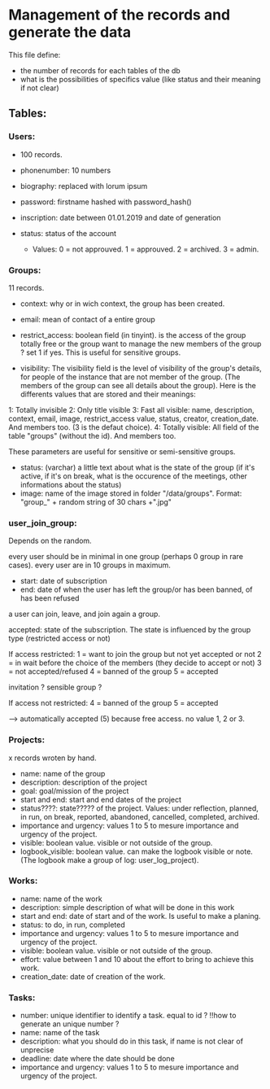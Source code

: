# Management of the records and generate the data

This file define:
- the number of records for each tables of the db
- what is the possibilities of specifics value (like status and their meaning if not clear)


## Tables:

### Users:
- 100 records.

- phonenumber: 10 numbers
- biography: replaced with lorum ipsum
- password: firstname hashed with password_hash()
- inscription: date between 01.01.2019 and date of generation
- status: status of the account
    - Values: 0 = not approuved. 1 = approuved. 2 = archived. 3 = admin. 

### Groups:
11 records.

- context: why or in wich context, the group has been created.
- email: mean of contact of a entire group
- restrict_access: boolean field (in tinyint). is the access of the group totally free or the group want to manage the new members of the group ? set 1 if yes. This is useful for sensitive groups.

- visibility: The visibility field is the level of visibility of the group's details, for people of the instance that are not member of the group. (The members of the group can see all details about the group). 
Here is the differents values that are stored and their meanings:

1: Totally invisible
2: Only title visible
3: Fast all visible: name, description, context, email, image, restrict_access value, status, creator, creation_date. And members too. (3 is the defaut choice).
4: Totally visible: All field of the table "groups" (without the id). And members too.

These parameters are useful for sensitive or semi-sensitive groups.

- status: (varchar) a little text about what is the state of the group (if it's active, if it's on break, what is the occurence of the meetings, other informations about the status) 
- image: name of the image stored in folder "/data/groups". Format: "group_" + random string of 30 chars +".jpg" 

### user_join_group:
Depends on the random.

every user should be in minimal in one group (perhaps 0 group in rare cases).
every user are in 10 groups in maximum. 

- start: date of subscription
- end: date of when the user has left the group/or has been banned, of has been refused 

a user can join, leave, and join again a group.

accepted: state of the subscription. The state is influenced by the group type (restricted access or not)

If access restricted:
1 = want to join the group but not yet accepted or not
2 = in wait before the choice of the members (they decide to accept or not)
3 = not accepted/refused
4 = banned of the group
5 = accepted

invitation ? sensible group ?

If access not restricted:
4 = banned of the group
5 = accepted

--> automatically accepted (5) because free access. no value 1, 2 or 3.

### Projects:
x records wroten by hand.

- name: name of the group
- description: description of the project
- goal: goal/mission of the project
- start and end: start and end dates of the project
- status????: state????? of the project. Values: under reflection, planned, in run, on break, reported, abandoned, cancelled, completed, archived.
- importance and urgency: values 1 to 5 to mesure importance and urgency of the project.
- visible: boolean value. visible or not outside of the group.
- logbook_visible: boolean value. can make the logbook visible or note. (The logbook make a group of log: user_log_project).

### Works:
- name: name of the work
- description: simple description of what will be done in this work
- start and end: date of start and of the work. Is useful to make a planing.
- status: to do, in run, completed
- importance and urgency: values 1 to 5 to mesure importance and urgency of the project.
- visible: boolean value. visible or not outside of the group.
- effort: value between 1 and 10 about the effort to bring to achieve this work.
- creation_date: date of creation of the work.

### Tasks:
- number: unique identifier to identify a task. equal to id ? !!how to generate an unique number ?
- name: name of the task
- description: what you should do in this task, if name is not clear of unprecise
- deadline: date where the date should be done
- importance and urgency: values 1 to 5 to mesure importance and urgency of the project.

